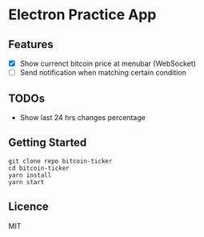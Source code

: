 # Electron Practice App

## Features

- [x] Show currenct bitcoin price at menubar (WebSocket)
- [ ] Send notification when matching certain condition

## TODOs

- Show last 24 hrs changes percentage



## Getting Started

```
git clone repo bitcoin-ticker
cd bitcoin-ticker
yarn install
yarn start
```

## Licence

MIT
